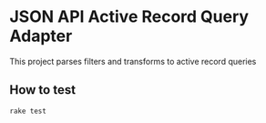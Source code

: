 # JSON API Active Record Query Adapter

This project parses filters and transforms to active record queries

## How to test

```
rake test
```